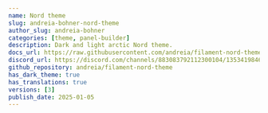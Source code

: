 ```yaml
---
name: Nord theme
slug: andreia-bohner-nord-theme
author_slug: andreia-bohner
categories: [theme, panel-builder]
description: Dark and light arctic Nord theme.
docs_url: https://raw.githubusercontent.com/andreia/filament-nord-theme/main/README.md
discord_url: https://discord.com/channels/883083792112300104/1353419846003724378
github_repository: andreia/filament-nord-theme
has_dark_theme: true
has_translations: true
versions: [3]
publish_date: 2025-01-05
---
```

